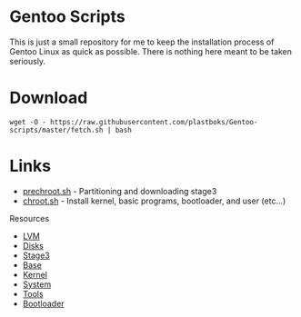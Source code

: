 Gentoo Scripts
==============

This is just a small repository for me to keep the installation process of Gentoo Linux as quick as possible.
There is nothing here meant to be taken seriously.

Download
========
`wget -O - https://raw.githubusercontent.com/plastboks/Gentoo-scripts/master/fetch.sh | bash`

Links
=====
* [prechroot.sh](prechroot) - Partitioning and downloading stage3
* [chroot.sh](chroot.sh) - Install kernel, basic programs, bootloader, and user (etc...)

Resources
* [LVM](https://wiki.gentoo.org/wiki/LVM#Kernel)
* [Disks](https://wiki.gentoo.org/wiki/Handbook:AMD64/Installation/Disks)
* [Stage3](https://wiki.gentoo.org/wiki/Handbook:AMD64/Installation/Stage)
* [Base](https://wiki.gentoo.org/wiki/Handbook:AMD64/Installation/Base)
* [Kernel](https://wiki.gentoo.org/wiki/Handbook:AMD64/Installation/Kernel)
* [System](https://wiki.gentoo.org/wiki/Handbook:AMD64/Installation/System)
* [Tools](https://wiki.gentoo.org/wiki/Handbook:AMD64/Installation/Tools)
* [Bootloader](https://wiki.gentoo.org/wiki/Handbook:AMD64/Installation/Bootloader)


